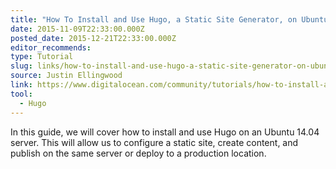 ```yaml
---
title: "How To Install and Use Hugo, a Static Site Generator, on Ubuntu 14.04"
date: 2015-11-09T22:33:00.000Z
posted_date: 2015-12-21T22:33:00.000Z
editor_recommends:
type: Tutorial
slug: links/how-to-install-and-use-hugo-a-static-site-generator-on-ubuntu-1404
source: Justin Ellingwood
link: https://www.digitalocean.com/community/tutorials/how-to-install-and-use-hugo-a-static-site-generator-on-ubuntu-14-04
tool:
  - Hugo
---
```

In this guide, we will cover how to install and use Hugo on an Ubuntu 14.04 server. This will allow us to configure a static site, create content, and publish on the same server or deploy to a production location.



